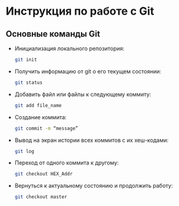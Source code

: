# Инструкция по работе с Git

## Основные команды Git

* Инициализация локального репозитория:
    ```sh
    git init
    ```

* Получить информацию от git о его текущем состоянии:
    ```sh
    git status
    ```

* Добавить файл или файлы к следующему коммиту:
    ```sh
    git add file_name
    ```

* Создание коммита:
    ```sh
    git commit -m “message”
    ```

* Вывод на экран истории всех коммитов с их хеш-кодами:
    ```sh
    git log
    ```

* Переход от одного коммита к другому:
    ```sh
    git checkout HEX_Addr
    ```

* Вернуться к актуальному состоянию и продолжить работу:
    ```sh
    git checkout master
    ```

